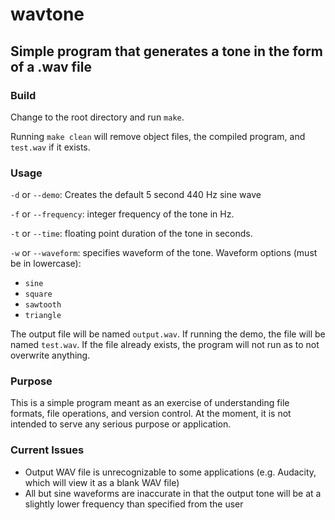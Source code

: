 # wavtone #

## Simple program that generates a tone in the form of a .wav file ##

### Build ###

Change to the root directory and run `make`.

Running `make clean` will remove object files, the compiled program, and `test.wav` if it exists.

### Usage ###
`-d` or `--demo`: Creates the default 5 second 440 Hz sine wave

`-f` or `--frequency`: integer frequency of the tone in Hz.

`-t` or `--time`: floating point duration of the tone in seconds.

`-w` or `--waveform`: specifies waveform of the tone. Waveform options (must be in lowercase):
- `sine`
- `square`
- `sawtooth`
- `triangle`

The output file will be named `output.wav`. If running the demo, the file will be named `test.wav`. If the file already exists, the program will not run as to not overwrite anything.

### Purpose ###

This is a simple program meant as an exercise of understanding file formats, file operations, and version control. At the moment, it is not intended to serve any serious purpose or application.

### Current Issues ###

- Output WAV file is unrecognizable to some applications (e.g. Audacity, which will view it as a blank WAV file)
- All but sine waveforms are inaccurate in that the output tone will be at a slightly lower frequency than specified from the user
